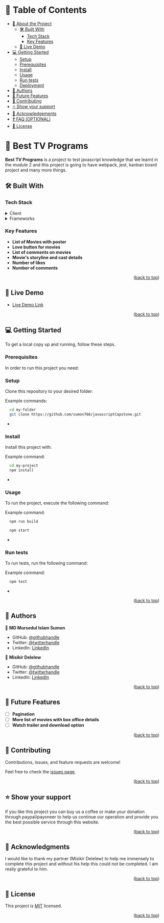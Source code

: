 <a name="readme-top"></a>

<!-- TABLE OF CONTENTS -->

# 📗 Table of Contents

- [📖 About the Project](#about-project)
  - [🛠 Built With](#built-with)
    - [Tech Stack](#tech-stack)
    - [Key Features](#key-features)
  - [🚀 Live Demo](#live-demo)
- [💻 Getting Started](#getting-started)
  - [Setup](#setup)
  - [Prerequisites](#prerequisites)
  - [Install](#install)
  - [Usage](#usage)
  - [Run tests](#run-tests)
  - [Deployment](#triangular_flag_on_post-deployment)
- [👥 Authors](#authors)
- [🔭 Future Features](#future-features)
- [🤝 Contributing](#contributing)
- [⭐️ Show your support](#support)
- [🙏 Acknowledgements](#acknowledgements)
- [❓ FAQ (OPTIONAL)](#faq)
- [📝 License](#license)

<!-- PROJECT DESCRIPTION -->

# 📖 Best TV Programs <a name="about-project"></a>

**Best TV Programs** is a project to test javascript knowledge that we learnt in the module 2 and this project is going to have webpack, jest, kanban board project and many more things.

## 🛠 Built With <a name="built-with"></a>

### Tech Stack <a name="tech-stack"></a>

<details>
  <summary>Client</summary>
  <ul>
    <li><a href="">HTML</a></li>
    <li><a href="">CSS</a></li>
    <li><a href="">Javascript</a></li>
  </ul>
</details>

<details>
  <summary>Frameworks</summary>
  <ul>
    <li><a href="">Webpack</a></li>
    <li><a href="">Jest</a></li>
    <li><a href="">Kanban Boards</a></li>
  </ul>
</details>

<!-- Features -->

### Key Features <a name="key-features"></a>

- **List of Movies with poster**
- **Love button for movies**
- **List of comments on movies**
- **Movie's storyline and cast details**
- **Number of likes**
- **Number of comments**

<p align="right">(<a href="#readme-top">back to top</a>)</p>

<!-- LIVE DEMO -->

## 🚀 Live Demo <a name="live-demo"></a>

- [Live Demo Link](https://sumon766.github.io/javascriptCapstone/dist/)

<p align="right">(<a href="#readme-top">back to top</a>)</p>

<!-- GETTING STARTED -->

## 💻 Getting Started <a name="getting-started"></a>

To get a local copy up and running, follow these steps.

### Prerequisites

In order to run this project you need:

### Setup

Clone this repository to your desired folder:


Example commands:

```sh
  cd my-folder
  git clone https://github.com/sumon766/javascriptCapstone.git
```
-

### Install

Install this project with:


Example command:

```sh
  cd my-project
  npm install
```
-

### Usage

To run the project, execute the following command:


Example command:

```sh
  npm run build

  npm start
```
-

### Run tests

To run tests, run the following command:


Example command:

```sh
  npm test
```
-

<p align="right">(<a href="#readme-top">back to top</a>)</p>

<!-- AUTHORS -->

## 👥 Authors <a name="authors"></a>

👤 **MD Mursedul Islam Sumon**

- GitHub: [@githubhandle](https://github.com/sumon766)
- Twitter: [@twitterhandle](https://twitter.com/sumon766)
- LinkedIn: [LinkedIn](https://linkedin.com/in/sumon766)

👤 **Misikir Delelew**

- GitHub: [@githubhandle](https://github.com/Misikirdelelew)
- Twitter: [@twitterhandle](https://twitter.com/Misikirdelelew)
- LinkedIn: [LinkedIn](https://linkedin.com/in/Misikirdelelew)

<p align="right">(<a href="#readme-top">back to top</a>)</p>

<!-- FUTURE FEATURES -->

## 🔭 Future Features <a name="future-features"></a>

- [ ] **Pagination**
- [ ] **More list of movies with box office details**
- [ ] **Watch trailer and download option**

<p align="right">(<a href="#readme-top">back to top</a>)</p>

<!-- CONTRIBUTING -->

## 🤝 Contributing <a name="contributing"></a>

Contributions, issues, and feature requests are welcome!

Feel free to check the [issues page](../../issues/).

<p align="right">(<a href="#readme-top">back to top</a>)</p>

<!-- SUPPORT -->

## ⭐️ Show your support <a name="support"></a>

If you like this project you can buy us a coffee or make your donation through paypal/payoneer to help us continue our operation and provide you the best possible service through this website.

<p align="right">(<a href="#readme-top">back to top</a>)</p>

<!-- ACKNOWLEDGEMENTS -->

## 🙏 Acknowledgments <a name="acknowledgements"></a>

I would like to thank my partner (Misikir Delelew) to help me immensely to complete this project and without his help this could not be completed. I am really grateful to him.

<p align="right">(<a href="#readme-top">back to top</a>)</p>

<!-- LICENSE -->

## 📝 License <a name="license"></a>

This project is [MIT](./LICENSE.md) licensed.

<p align="right">(<a href="#readme-top">back to top</a>)</p>